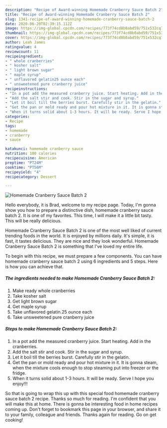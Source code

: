 ```yaml
---
description: "Recipe of Award-winning Homemade Cranberry Sauce Batch 2"
title: "Recipe of Award-winning Homemade Cranberry Sauce Batch 2"
slug: 1341-recipe-of-award-winning-homemade-cranberry-sauce-batch-2
date: 2020-06-20T02:39:15.112Z
image: https://img-global.cpcdn.com/recipes/773f74cd8b0abd59/751x532cq70/homemade-cranberry-sauce-batch-2-recipe-main-photo.jpg
thumbnail: https://img-global.cpcdn.com/recipes/773f74cd8b0abd59/751x532cq70/homemade-cranberry-sauce-batch-2-recipe-main-photo.jpg
cover: https://img-global.cpcdn.com/recipes/773f74cd8b0abd59/751x532cq70/homemade-cranberry-sauce-batch-2-recipe-main-photo.jpg
author: Leah James
ratingvalue: 4
reviewcount: 11
recipeingredient:
- " whole cranberries"
- " kosher salt"
- " light brown sugar"
- " maple syrup"
- " unflavored gelatin25 ounce each"
- " unsweetened pure cranberry juice"
recipeinstructions:
- "In a pot add the measured cranberry juice. Start heating. Add in the cranberries."
- "Add the salt stir and cook. Stir in the sugar and syrup."
- "Let it boil till the berries burst. Carefully stir in the gelatin."
- "Get the pan or mold ready and pour hot mixture in it. It is gonna steam, when the mixture cools enough to stop steaming put into freezer or the fridge."
- "When it turns solid about 1-3 hours. It will be ready. Serve I hope you enjoy!!!"
categories:
- Recipe
tags:
- homemade
- cranberry
- sauce

katakunci: homemade cranberry sauce 
nutrition: 100 calories
recipecuisine: American
preptime: "PT24M"
cooktime: "PT56M"
recipeyield: "4"
recipecategory: Dessert

---
```



![Homemade Cranberry Sauce Batch 2](https://img-global.cpcdn.com/recipes/773f74cd8b0abd59/751x532cq70/homemade-cranberry-sauce-batch-2-recipe-main-photo.jpg)

Hello everybody, it is Brad, welcome to my recipe page. Today, I'm gonna show you how to prepare a distinctive dish, homemade cranberry sauce batch 2. It is one of my favorites. This time, I will make it a little bit tasty. This will be really delicious.

Homemade Cranberry Sauce Batch 2 is one of the most well liked of current trending foods in the world. It is enjoyed by millions daily. It's simple, it is fast, it tastes delicious. They are nice and they look wonderful. Homemade Cranberry Sauce Batch 2 is something that I've loved my entire life.




To begin with this recipe, we must prepare a few components. You can have homemade cranberry sauce batch 2 using 6 ingredients and 5 steps. Here is how you can achieve that.

<!--inarticleads1-->

##### The ingredients needed to make Homemade Cranberry Sauce Batch 2:

1. Make ready  whole cranberries
1. Take  kosher salt
1. Get  light brown sugar
1. Get  maple syrup
1. Take  unflavored gelatin.25 ounce each
1. Take  unsweetened pure cranberry juice




<!--inarticleads2-->

##### Steps to make Homemade Cranberry Sauce Batch 2:

1. In a pot add the measured cranberry juice. Start heating. Add in the cranberries.
1. Add the salt stir and cook. Stir in the sugar and syrup.
1. Let it boil till the berries burst. Carefully stir in the gelatin.
1. Get the pan or mold ready and pour hot mixture in it. It is gonna steam, when the mixture cools enough to stop steaming put into freezer or the fridge.
1. When it turns solid about 1-3 hours. It will be ready. Serve I hope you enjoy!!!




So that is going to wrap this up with this special food homemade cranberry sauce batch 2 recipe. Thanks so much for reading. I'm confident that you will make this at home. There is gonna be interesting food in home recipes coming up. Don't forget to bookmark this page in your browser, and share it to your family, colleague and friends. Thanks again for reading. Go on get cooking!
